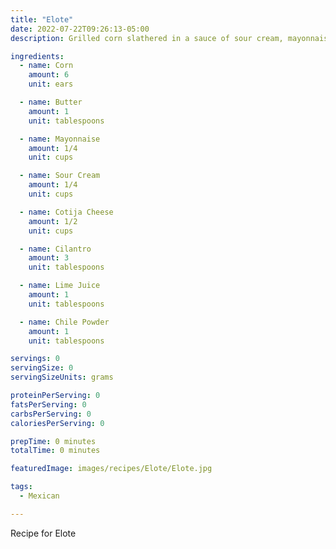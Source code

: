 ```yaml
---
title: "Elote"
date: 2022-07-22T09:26:13-05:00
description: Grilled corn slathered in a sauce of sour cream, mayonnaise, and chili powder, and sprinkled with cotija cheese and cilantro. A popular snack served by street vendors in Mexico, so it's often called Mexican street corn. When served in a cup it is referred to as esquitas or elote en vaso.

ingredients:
  - name: Corn
    amount: 6
    unit: ears

  - name: Butter
    amount: 1
    unit: tablespoons

  - name: Mayonnaise
    amount: 1/4
    unit: cups

  - name: Sour Cream
    amount: 1/4
    unit: cups

  - name: Cotija Cheese
    amount: 1/2
    unit: cups

  - name: Cilantro
    amount: 3
    unit: tablespoons

  - name: Lime Juice
    amount: 1
    unit: tablespoons

  - name: Chile Powder
    amount: 1
    unit: tablespoons

servings: 0
servingSize: 0
servingSizeUnits: grams

proteinPerServing: 0
fatsPerServing: 0
carbsPerServing: 0
caloriesPerServing: 0

prepTime: 0 minutes
totalTime: 0 minutes

featuredImage: images/recipes/Elote/Elote.jpg

tags:
  - Mexican

---
```


Recipe for Elote
